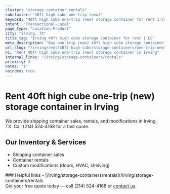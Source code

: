```yaml
---
cluster: "storage container rentals"
subcluster: "40ft high cube one-trip (new)"
keyword: "40ft high cube one-trip (new) storage container for rent Irving, TX"
intent: "Transactional-Local"
page_type: "Location-Product"
city: "Irving, TX"
title_tag: "Irving 40ft high cube storage container for rent | LC"
meta_description: "Buy one-trip (new) 40ft high cube storage container rent with local delivery in Irving, TX. LC Container — local Since 2003. Request a fast quote today."
url_slug: "/irving/rent/40ft-high-cube/storage-containers/one-trip-new"
h1: "Rent 40ft high cube one-trip (new) storage container in Irving"
internal_links: "/irving/storage-containers/rentals"
priority: 3
notes: "1"
noindex: true
---
```


# Rent 40ft high cube one-trip (new) storage container in Irving

We provide shipping container sales, rentals, and modifications in Irving, TX. Call (214) 524-4168 for a fast quote.

## Our Inventory & Services
- Shipping container sales
- Container rentals
- Custom modifications (doors, HVAC, shelving)

<div data-section="internal-links">
### Helpful links
- [/irving/storage-containers/rentals](/irving/storage-containers/rentals
</div>

<div data-section="cta">
Get your free quote today — call (214) 524-4168 or <a href="/contact">contact us</a>.
</div>

<script type="application/ld+json">{"@context":"https://schema.org","@type":"FAQPage","mainEntity":[{"@type":"Question","name":"How much does delivery cost in Irving, TX?","acceptedAnswer":{"@type":"Answer","text":"Delivery costs vary by distance and container size. Most deliveries in Irving, TX range from $150-$300. Call (214) 524-4168 for an exact quote based on your specific location."}},{"@type":"Question","name":"Do you offer financing or payment plans?","acceptedAnswer":{"@type":"Answer","text":"We accept major credit cards, checks, and can discuss commercial terms for bulk purchases. Call (214) 524-4168 to discuss options."}},{"@type":"Question","name":"Can you customize containers in Irving, TX?","acceptedAnswer":{"@type":"Answer","text":"Yes — we perform modifications like doors, HVAC, insulation, and shelving. Request a custom quote at (214) 524-4168 or via our contact form."}}]}</script>
